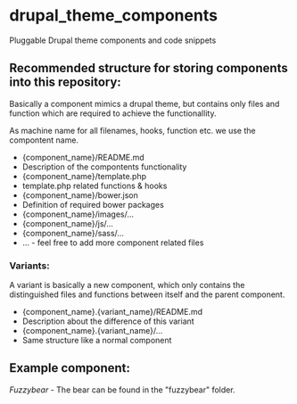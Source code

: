 drupal\_theme\_components
=======================

Pluggable Drupal theme components and code snippets

## Recommended structure for storing components into this repository:

Basically a component mimics a drupal theme, but contains only files and function
which are required to achieve the functionallity.

As machine name for all filenames, hooks, function etc. we use the compontent name.

* {component_name}/README.md
 * Description of the compontents functionality
* {component_name}/template.php
 * template.php related functions & hooks
* {component_name}/bower.json
 * Definition of required bower packages
* {component_name}/images/...
* {component_name}/js/...
* {component_name}/sass/...
* ... - feel free to add more component related files

### Variants:

A variant is basically a new component, which only contains the distinguished files and functions between itself and the parent component.

* {component_name}.{variant_name}/README.md
 * Description about the difference of this variant
* {component_name}.{variant_name}/...
 * Same structure like a normal component

## Example component:
*Fuzzybear* - The bear can be found in the "fuzzybear" folder.
